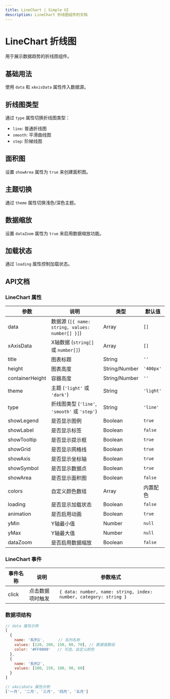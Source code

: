 ```yaml
---
title: LineChart | Simple UI
description: LineChart 折线图组件的文档
---
```


# LineChart 折线图
用于展示数据趋势的折线图组件。

## 基础用法
使用 `data` 和 `xAxisData` 属性传入数据源。

<preview path="../demo/LineChart/Basic.vue" title="基础折线图" description="LineChart 组件的基础用法"></preview>

## 折线图类型
通过 `type` 属性切换折线图类型：
- `line`: 普通折线图
- `smooth`: 平滑曲线图
- `step`: 阶梯线图

<preview path="../demo/LineChart/Type.vue" title="折线图类型" description="展示三种折线图类型的效果"></preview>

## 面积图
设置 `showArea` 属性为 `true` 来创建面积图。

<preview path="../demo/LineChart/Area.vue" title="面积图" description="面积图的展示效果"></preview>

## 主题切换
通过 `theme` 属性切换浅色/深色主题。

<preview path="../demo/LineChart/Theme.vue" title="主题切换" description="折线图的浅色/深色主题效果"></preview>

## 数据缩放
设置 `dataZoom` 属性为 `true` 来启用数据缩放功能。

<preview path="../demo/LineChart/DataZoom.vue" title="数据缩放" description="折线图的数据缩放功能"></preview>

## 加载状态
通过 `loading` 属性控制加载状态。

<preview path="../demo/LineChart/Loading.vue" title="加载状态" description="折线图加载中的效果"></preview>

## API文档

### LineChart 属性

| 参数           | 说明                                                                 | 类型                         | 默认值        |
|----------------|----------------------------------------------------------------------|-----------------------------|---------------|
| data          | 数据源 (`[{ name: string, values: number[] }]`)                      | Array                      | `[]`          |
| xAxisData     | X轴数据 (`string[]` 或 `number[]`)                                  | Array                      | `[]`          |
| title         | 图表标题                                                             | String                     | `''`          |
| height        | 图表高度                                                             | String/Number              | `'400px'`     |
| containerHeight | 容器高度                                                           | String/Number              | `''`          |
| theme         | 主题 (`'light'` 或 `'dark'`)                                         | String                     | `'light'`     |
| type          | 折线图类型 (`'line'`, `'smooth'` 或 `'step'`)                         | String                     | `'line'`      |
| showLegend    | 是否显示图例                                                         | Boolean                    | `true`        |
| showLabel     | 是否显示标签                                                         | Boolean                    | `false`       |
| showTooltip   | 是否显示提示框                                                       | Boolean                    | `true`        |
| showGrid      | 是否显示网格线                                                       | Boolean                    | `true`        |
| showAxis      | 是否显示坐标轴                                                       | Boolean                    | `true`        |
| showSymbol    | 是否显示数据点                                                       | Boolean                    | `true`        |
| showArea      | 是否显示面积图                                                       | Boolean                    | `false`       |
| colors        | 自定义颜色数组                                                       | Array                      | 内置配色      |
| loading       | 是否显示加载状态                                                     | Boolean                    | `false`       |
| animation     | 是否启用动画                                                         | Boolean                    | `true`        |
| yMin          | Y轴最小值                                                           | Number                     | `null`        |
| yMax          | Y轴最大值                                                           | Number                     | `null`        |
| dataZoom      | 是否启用数据缩放                                                     | Boolean                    | `false`       |

### LineChart 事件

| 事件名称         | 说明                 | 参数格式                                   |
|------------------|----------------------|--------------------------------------------|
| click            | 点击数据项时触发      | `{ data: number, name: string, index: number, category: string }` |

### 数据项结构
```javascript
// data 属性示例
[
  {
    name: '系列1',      // 系列名称
    values: [120, 200, 150, 80, 70], // 数据值数组
    color: '#FF0000'   // 可选，自定义颜色
  },
  {
    name: '系列2',
    values: [100, 150, 180, 90, 60]
  }
]

// xAxisData 属性示例
['一月', '二月', '三月', '四月', '五月']